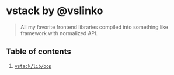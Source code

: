 # vstack by @vslinko

> All my favorite frontend libraries compiled into something like framework
> with normalized API.

## Table of contents

1. [`vstack/lib/oop`](s01e01-oop.md)
